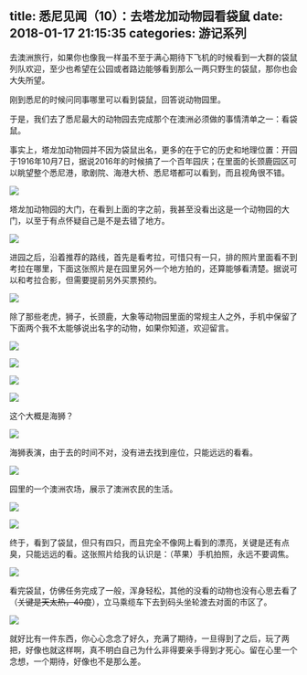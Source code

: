 title: 悉尼见闻（10）：去塔龙加动物园看袋鼠
date: 2018-01-17 21:15:35
categories: 游记系列
---

去澳洲旅行，如果你也像我一样虽不至于满心期待下飞机的时候看到一大群的袋鼠列队欢迎，至少也希望在公园或者路边能够看到那么一两只野生的袋鼠，那你也会大失所望。

<!--more-->

刚到悉尼的时候问同事哪里可以看到袋鼠，回答说动物园里。

于是，我们去了悉尼最大的动物园去完成那个在澳洲必须做的事情清单之一：看袋鼠。

事实上，塔龙加动物园并不因为袋鼠出名，更多的在于它的历史和地理位置：开园于1916年10月7日，据说2016年的时候搞了一个百年园庆；在里面的长颈鹿园区可以眺望整个悉尼港，歌剧院、海港大桥、悉尼塔都可以看到，而且视角很不错。

![](http://wx1.sinaimg.cn/mw690/aeba7ac3gy1fnjv2nf2mzj23402c0hdu.jpg)

塔龙加动物园的大门，在看到上面的字之前，我甚至没看出这是一个动物园的大门，以至于有点怀疑自己是不是去错了地方。

![](http://wx2.sinaimg.cn/mw690/aeba7ac3gy1fnjv25v53kj23402c0b2a.jpg)

进园之后，沿着推荐的路线，首先是看考拉，可惜只有一只，排的照片里面看不到考拉在哪里，下面这张照片是在园里另外一个地方拍的，还算能够看清楚。据说可以和考拉合影，但需要提前另外买票预约。

![](http://wx1.sinaimg.cn/mw690/aeba7ac3gy1fnjv4p0pm9j23402c0b2a.jpg)

除了那些老虎，狮子，长颈鹿，大象等动物园里面的常规主人之外，手机中保留了下面两个我不太能够说出名字的动物，如果你知道，欢迎留言。

![](http://wx3.sinaimg.cn/mw690/aeba7ac3gy1fnjv3ugqmmj23402c0npg.jpg)

![](http://wx4.sinaimg.cn/mw690/aeba7ac3gy1fnjv4ganibj23402c0npg.jpg)

![](http://wx4.sinaimg.cn/mw690/aeba7ac3gy1fnjv6y7z1lj23402c0hdu.jpg)

![](http://wx3.sinaimg.cn/mw690/aeba7ac3gy1fnjv6phz7pj23402c0hdu.jpg)

这个大概是海狮？

![](http://wx2.sinaimg.cn/mw690/aeba7ac3gy1fnjv795xl6j23402c01kz.jpg)

海狮表演，由于去的时间不对，没有进去找到座位，只能远远的看看。

![](http://wx2.sinaimg.cn/mw690/aeba7ac3gy1fnjv6gwknwj23402c0hdv.jpg)

园里的一个澳洲农场，展示了澳洲农民的生活。

![](http://wx4.sinaimg.cn/mw690/aeba7ac3gy1fnjv65uq9ij23402c0hdv.jpg)

![](http://wx2.sinaimg.cn/mw690/aeba7ac3gy1fnjv5shcasj22c03407wl.jpg)

终于，看到了袋鼠，但只有四只，而且完全不像网上看到的漂亮，关键是还有点臭，只能远远的看。这张照片给我的认识是：（苹果）手机拍照，永远不要调焦。

![](http://wx3.sinaimg.cn/mw690/aeba7ac3gy1fnjv56wi3xj22c0340x6p.jpg)

看完袋鼠，仿佛任务完成了一般，浑身轻松，其他的没看的动物也没有心思去看了（~~关键是天太热，40度~~），立马乘缆车下去到码头坐轮渡去对面的市区了。

![](http://wx2.sinaimg.cn/mw690/aeba7ac3gy1fnjv7lyaolj23402c0npf.jpg)

就好比有一件东西，你心心念念了好久，充满了期待，一旦得到了之后，玩了两把，好像也就这样啊，真不明白自己为什么非得要亲手得到才死心。留在心里一个念想，一个期待，好像也不是那么差。

